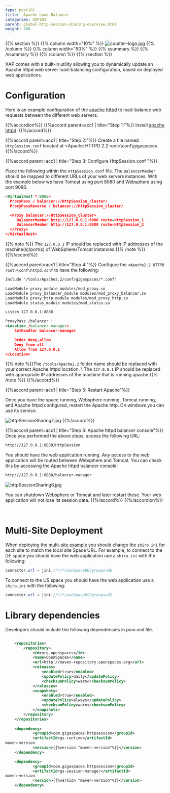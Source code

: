 ```yaml
---
type: post101
title:  Apache Load-Balancer
categories: XAP101
parent: global-http-session-sharing-overview.html
weight: 300
---
```



{{% section %}}
{{% column width="10%" %}}
![counter-logo.jpg](/attachment_files/subject/loadbalancing.png)
{{% /column %}}
{{% column width="90%" %}}
{{% ssummary %}} {{% /ssummary %}}
{{% /column %}}
{{% /section %}}





XAP comes with a built-in utility allowing you to dynamically update an Apache httpd web server load-balancing configuration, based on deployed web applications.

# Configuration

Here is an example configuration of the [apache httpd](http://httpd.apache.org)  to load-balance  web requests between the different web servers.

{{%accordion%}}
{{%accord parent=acc1 | title="Step 1:"%}}
Install [apache httpd](http://httpd.apache.org).
{{%/accord%}}

{{%accord parent=acc1 | title="Step 2:"%}}
Create a file named `HttpSession.conf` located at <Apache HTTPD 2.2 root>\conf\gigaspaces
{{%/accord%}}

{{%accord parent=acc1 | title="Step 3: Configure HttpSession.conf "%}}

Place the following within the `HttpSession.conf` file. The `BalancerMember` should be mapped to different URLs of your web servers instances. With the example below we have Tomcat using port 8080 and Websphere using port 9080.


```xml
<VirtualHost *:8888>
  ProxyPass / balancer://HttpSession_cluster/
  ProxyPassReverse / balancer://HttpSession_cluster/

  <Proxy balancer://HttpSession_cluster>
     BalancerMember http://127.0.0.1:8080 route=HttpSession_1
     BalancerMember http://127.0.0.1:9080 route=HttpSession_2
  </Proxy>
</VirtualHost>
```

{{% note %}} The `127.0.0.1` IP should be replaced with IP addresses of the machine(s)/port(s) of WebSphere/Tomcat instances.{{% /note %}}
{{%/accord%}}

{{%accord parent=acc1 | title="Step 4:"%}}
 Configure the `<Apache2.2 HTTPD root>\conf\httpd.conf` to have the following:


```xml
Include "/tools/Apache2.2/conf/gigaspaces/*.conf"

LoadModule proxy_module modules/mod_proxy.so
LoadModule proxy_balancer_module modules/mod_proxy_balancer.so
LoadModule proxy_http_module modules/mod_proxy_http.so
LoadModule status_module modules/mod_status.so

Listen 127.0.0.1:8888

ProxyPass /balancer !
<Location /balancer-manager>
	SetHandler balancer-manager

	Order deny,allow
	Deny from all
	Allow from 127.0.0.1
</Location>
```

{{% note %}}The `/tools/Apache2.2` folder name should be replaced with your correct Apache httpd location. \\ The `127.0.0.1` IP should be replaced with appropriate IP addresses of the machine that is running apache.{{% /note %}}
{{%/accord%}}

{{%accord parent=acc1 | title="Step 5: Restart Apache"%}}


Once you have the space running, Websphere running, Tomcat running, and Apache httpd configured, restart the Apache http. On windows you can use its service.

![httpSessionSharing7.jpg](/attachment_files/httpSessionSharing7.jpg)
{{%/accord%}}

{{%accord parent=acc1 | title="Step 6: Apache httpd balancer console"%}}
Once you performed the above steps, access the following URL:

```bash
http://127.0.0.1:8888/HttpSession
```
You should have the web application running. Any access to the web application will be routed between Websphere and Tomcat. You can check this by accessing the Apache httpd balancer console:

```bash
http://127.0.0.1:8888/balancer-manager
```

![httpSessionSharing6.jpg](/attachment_files/httpSessionSharing6.jpg)

You can shutdown Websphere or Tomcat and later restart these. Your web application will not lose its session data.
{{%/accord%}}
{{%/accordion%}}

<br/>

# Multi-Site Deployment

When deploying the [multi-site example](/sbp/wan-replication-gateway.html) you should change the `shiro.ini` for each site to match the local site Space URL. For example, to connect to the DE space you should have the web application use a `shiro.ini` with the following:


```java
connector.url = jini://*/*/wanSpaceDE?groups=DE
```

To connect to the US space you should have the web application use a `shiro.ini` with the following:


```java
connector.url = jini://*/*/wanSpaceUS?groups=US
```

# Library dependencies

Developers should include the following dependencies in pom.xml file.


```xml

	<repositories>
		<repository>
			<id>org.openspaces</id>
			<name>OpenSpaces</name>
			<url>http://maven-repository.openspaces.org</url>
			<releases>
				<enabled>true</enabled>
				<updatePolicy>daily</updatePolicy>
				<checksumPolicy>warn</checksumPolicy>
			</releases>
			<snapshots>
				<enabled>true</enabled>
				<updatePolicy>always</updatePolicy>
				<checksumPolicy>warn</checksumPolicy>
			</snapshots>
		</repository>
	</repositories>
	
	<dependency>
			<groupId>com.gigaspaces.httpsession</groupId>
			<artifactId>gs-runtime</artifactId>
maven-version
			<version>{{%version "maven-version"%}}</version>
	</dependency>

	<dependency>
			<groupId>com.gigaspaces.httpsession</groupId>
			<artifactId>gs-session-manager</artifactId>
maven-version
			<version>{{%version "maven-version"%}}</version>
	</dependency>
```


